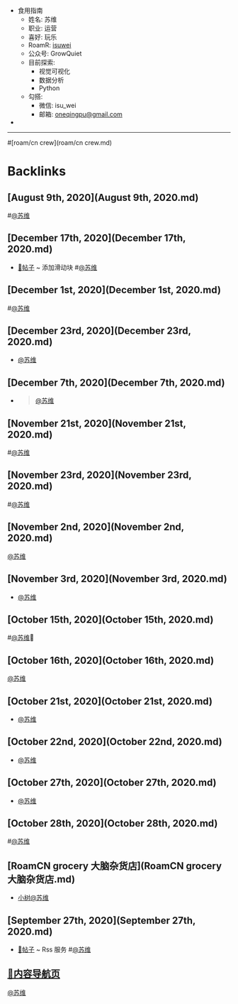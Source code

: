 - 食用指南
    - 姓名: 苏维
    - 职业: 运营
    - 喜好: 玩乐
    - RoamR: [isuwei](https://roamresearch.com/#/app/isuwei)
    - 公众号: GrowQuiet
    - 目前探索:
        - 视觉可视化
        - 数据分析
        - Python
    - 勾搭:
        - 微信: isu_wei
        - 邮箱: oneqingpu@gmail.com
- 
- ---

#[roam/cn crew](roam/cn crew.md)

# Backlinks
## [August 9th, 2020](August 9th, 2020.md)

#[@苏维](@苏维.md)

## [December 17th, 2020](December 17th, 2020.md)
- [📝帖子](📝帖子.md) ~ 添加滑动块 #[@苏维](@苏维.md)

## [December 1st, 2020](December 1st, 2020.md)

#[@苏维](@苏维.md)

## [December 23rd, 2020](December 23rd, 2020.md)
- [@苏维](@苏维.md)

## [December 7th, 2020](December 7th, 2020.md)
- > [@苏维](@苏维.md)

## [November 21st, 2020](November 21st, 2020.md)

#[@苏维](@苏维.md)

## [November 23rd, 2020](November 23rd, 2020.md)

#[@苏维](@苏维.md)

## [November 2nd, 2020](November 2nd, 2020.md)
[@苏维](@苏维.md)

## [November 3rd, 2020](November 3rd, 2020.md)
- [@苏维](@苏维.md)

## [October 15th, 2020](October 15th, 2020.md)

#[@苏维](@苏维.md)💜

## [October 16th, 2020](October 16th, 2020.md)
[@苏维](@苏维.md)

## [October 21st, 2020](October 21st, 2020.md)
- [@苏维](@苏维.md)

## [October 22nd, 2020](October 22nd, 2020.md)
- [@苏维](@苏维.md)

## [October 27th, 2020](October 27th, 2020.md)
- [@苏维](@苏维.md)

## [October 28th, 2020](October 28th, 2020.md)

#[@苏维](@苏维.md)

## [RoamCN grocery 大脑杂货店](RoamCN grocery 大脑杂货店.md)
- [小树](小树.md)[@苏维](@苏维.md)

## [September 27th, 2020](September 27th, 2020.md)
- [📝帖子](📝帖子.md) ~ Rss 服务 #[@苏维](@苏维.md)

## [🎈内容导航页](🎈内容导航页.md)
[@苏维](@苏维.md)

